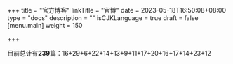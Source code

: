 +++
title = "官方博客"
linkTitle = "官博"
date = 2023-05-18T16:50:08+08:00
type = "docs"
description = ""
isCJKLanguage = true
draft = false
[menu.main]
    weight = 150

+++

​	目前总计有**239**篇：16+29+6+22+14+13+9+11+17+20+16+17+14+23+12